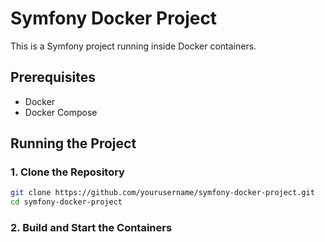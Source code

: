 # Symfony Docker Project

This is a Symfony project running inside Docker containers.

## Prerequisites

- Docker
- Docker Compose

## Running the Project

### 1. Clone the Repository
```bash
git clone https://github.com/yourusername/symfony-docker-project.git
cd symfony-docker-project
```

### 2. Build and Start the Containers

